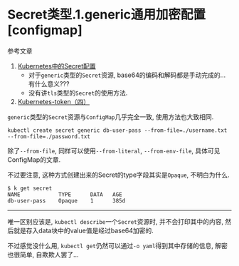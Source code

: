 # Secret类型.1.generic通用加密配置[configmap]

参考文章

1. [Kubernetes中的Secret配置](https://www.cnblogs.com/Leslieblog/p/10158429.html)
    - 对于`generic`类型的`Secret`资源, base64的编码和解码都是手动完成的...有什么意义???
    - 没有讲`tls`类型的`Secret`的使用方法.
2. [Kubernetes-token（四）](https://www.jianshu.com/p/1c188189678c)

`generic`类型的`Secret`资源与`ConfigMap`几乎完全一致, 使用方法也大致相同. 

```
kubectl create secret generic db-user-pass --from-file=./username.txt --from-file=./password.txt
```

除了`--from-file`, 同样可以使用`--from-literal`, `--from-env-file`, 具体可见ConfigMap的文章.

不过要注意, 这种方式创建出来的Secret的type字段其实是`Opaque`, 不明白为什么.

```console
$ k get secret
NAME            TYPE      DATA   AGE
db-user-pass    Opaque    1      385d
```

------

唯一区别应该是, `kubectl describe`一个`Secret`资源时, 并不会打印其中的内容, 然后就是存入data块中的value值是经过base64加密的.

不过感觉没什么用, `kubectl get`仍然可以通过`-o yaml`得到其中存储的信息, 解密也很简单, 自欺欺人罢了...
